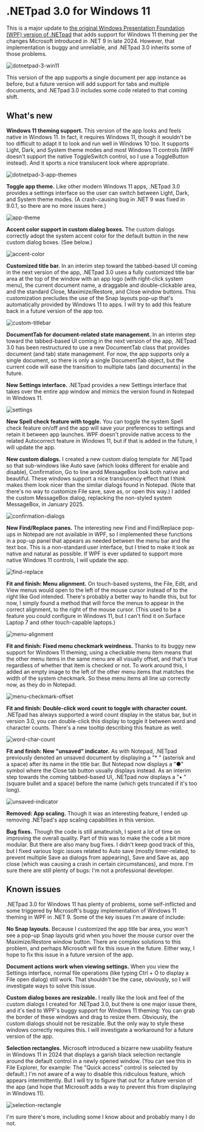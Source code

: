 # .NETpad 3.0 for Windows 11

This is a major update to [the original Windows Presentation Foundation (WPF) version of .NETpad](https://github.com/thurrott/NotepadWPF) that adds support for Windows 11 theming per the changes Microsoft introduced in .NET 9 in late 2024. However, that implementation is buggy and unreliable, and .NETpad 3.0 inherits some of those problems. 

![dotnetpad-3-win11](https://github.com/user-attachments/assets/57c8f258-9487-4970-8af6-91c64c2006a4)

This version of the app supports a single document per app instance as before, but a future version will add support for tabs and multiple documents, and .NETpad 3.0 includes some code related to that coming shift.

## What's new

**Windows 11 theming support.** This version of the app looks and feels native in Windows 11. In fact, it requires Windows 11, though it wouldn't be too difficult to adapt it to look and run well in Windows 10 too. It supports Light, Dark, and System theme modes and most Windows 11 controls (WPF doesn't support the native ToggleSwitch control, so I use a ToggleButton instead). And it sports a nice translucent look where appropriate.

![dotnetpad-3-app-themes](https://github.com/user-attachments/assets/25bda5cf-83dc-4e9b-9e5d-20b0451c6a11)

**Toggle app theme.** Like other modern Windows 11 apps, .NETpad 3.0 provides a settings interface so the user can switch between Light, Dark, and System theme modes. (A crash-causing bug in .NET 9 was fixed in 9.0.1, so there are no more issues here.)

![app-theme](https://github.com/user-attachments/assets/22b497d6-aed9-4676-b52b-2973c8615f4f)

**Accent color support in custom dialog boxes.** The custom dialogs correctly adopt the system accent color for the default button in the new custom dialog boxes. (See below.)

![accent-color](https://github.com/user-attachments/assets/32daebe1-4101-400a-b166-04344ff761f4)

**Customized title bar.** In an interim step toward the tabbed-based UI coming in the next version of the app, .NETpad 3.0 uses a fully customized title bar area at the top of the window with an app logo (with right-click system menu), the current document name, a draggable and double-clickable area, and the standard Close, Maximize/Restore, and Close window buttons. This customization precludes the use of the Snap layouts pop-up that's automatically provided by Windows 11 to apps. I will try to add this feature back in a future version of the app too.

![custom-titlebar](https://github.com/user-attachments/assets/df6fe221-fe17-4fe9-b9bb-edb8d46392b7)

**DocumentTab for document-related state management.** In an interim step toward the tabbed-based UI coming in the next version of the app, .NETpad 3.0 has been restructured to use a new DocumentTab class that provides document (and tab) state management. For now, the app supports only a single document, so there is only a single DocumentTab object, but the current code will ease the transition to multiple tabs (and documents) in the future. 

**New Settings interface.** .NETpad provides a new Settings interface that takes over the entire app window and mimics the version found in Notepad in Windows 11.

![settings](https://github.com/user-attachments/assets/0785eee9-fd06-4d2a-a9e3-487c4638ed1a)

**New Spell check feature with toggle.** You can toggle the system Spell check feature on/off and the app will save your preferences to settings and retain it between app launches. WPF doesn't provide native access to the related Autocorrect feature in Windows 11, but if that is added in the future, I will update the app.

**New custom dialogs.** I created a new custom dialog template for .NETpad so that sub-windows like Auto save (which looks different for enable and disable), Confirmation, Go to line andd MessageBox look both native and beautiful. These windows support a nice translucency effect that I think makes them look nicer than the similar dialogs found in Notepad. (Note that there's no way to customize File save, save as, or open this way.) I added the custom MessageBox dialog, replacking the non-styled system MessageBox, in January 2025.

![confirmation-dialogs](https://github.com/user-attachments/assets/93d39be1-3716-4c57-9bce-f162c2d0c062)

**New Find/Replace panes.** The interesting new Find and Find/Replace pop-ups in Notepad are not available in WPF, so I implemented these functions in a pop-up panel that appears as needed between the menu bar and the text box. This is a non-standard user interface, but I tried to make it look as native and natural as possible. If WPF is ever updated to support more native Windows 11 controls, I will update the app. 

![find-replace](https://github.com/user-attachments/assets/04f0640c-d8ac-4513-8679-0239c47452cc)

**Fit and finish: Menu alignment.** On touch-based systems, the File, Edit, and View menus would open to the left of the mouse cursor instead of to the right like God intended. There's probably a better way to handle this, but for now, I simply found a method that will force the menus to appear in the correct alignment, to the right of the mouse cursor. (This used to be a feature you could configure in Windows 11, but I can't find it on Surface Laptop 7 and other touch-capable laptops.)

![menu-alignment](https://github.com/user-attachments/assets/70942736-9078-4ede-a20b-c6b2c2f3cbd1)

**Fit and finish: Fixed menu checkmark weirdness.** Thanks to its buggy new support for Windows 11 theming, using a checkable menu item means that the other menu items in the same menu are all visually offset, and that's true regardless of whether that item is checked or not. To work around this, I added an empty image to the left of the other menu items that matches the width of the system checkmark. So these menu items all line up correctly now, as they do in Notepad. 

![menu-checkmark-offset](https://github.com/user-attachments/assets/99b0f8a5-9912-46f3-bd41-a349b8fbcc05)

**Fit and finish: Double-click word count to toggle with character count.** .NETpad has always supported a word count display in the status bar, but in version 3.0, you can double-click this display to toggle it between word and character counts. There's a new tooltip describing this feature as well.

![word-char-count](https://github.com/user-attachments/assets/1d796be7-5938-4655-ae5a-a3a6287086a1)

**Fit and finish: New "unsaved" indicator.** As with Notepad, .NETpad previously denoted an unsaved document by displaying a "* " (asterisk and a space) after its name in the title bar. But Notepad now displays a "●" symbol where the Close tab button usually displays instead. As an interim step towards the coming tabbed-based UI, .NETpad now displays a "▪ " (square bullet and a space) before the name (which gets truncated if it's too long).

![unsaved-indicator](https://github.com/user-attachments/assets/f09900c9-2f5b-45a5-99d0-7aecf5b633e4)

**Removed: App scaling.** Though it was an interesting feature, I ended up removing .NETpad's app scaling capabilities in this version.

**Bug fixes.** Though the code is still amateurish, I spent a lot of time on improving the overall quality. Part of this was to make the code a bit more modular. But there are also many bug fixes. I didn't keep good track of this, but I fixed various logic issues related to Auto save (mostly timer-related, to prevent multiple Save as dialogs from appearing), Save and Save as, app close (which was causing a crash in certain circumstances), and more. I'm sure there are still plenty of bugs: I'm not a professional developer.

## Known issues

.NETpad 3.0 for Windows 11 has plenty of problems, some self-inflicted and some triggered by Microsoft's buggy implementation of Windows 11 theming in WPF in .NET 9. Some of the key issues I'm aware of include:

**No Snap layouts.** Because I customized the app title bar area, you won't see a pop-up Snap layouts grid when you hover the mouse cursor over the Maximize/Restore window button. There are complex solutions to this problem, and perhaps Microsoft will fix this issue in the future. Either way, I hope to fix this issue in a future version of the app.

**Document actions work when viewing settings.** When you view the Settings interface, normal file operations (like typing Ctrl + O to display a File open dialog) still work. That shouldn't be the case, obviously, so I will investigate ways to solve this issue.

**Custom dialog boxes are resizable.** I really like the look and feel of the custom dialogs I created for .NETpad 3.0, but there is one major issue there, and it's tied to WPF's buggy support for Windows 11 theming: You can grab the border of these windows and drag to resize them. Obviously, the custom dialogs should not be resizable. But the only way to style these windows correctly requires this. I will investigate a workaround for a future version of the app. 

**Selection rectangles.** Microsoft introduced a bizarre new usability feature in Windows 11 in 2024 that displays a garish black selection rectangle around the default control in a newly opened window. (You can see this in File Explorer, for example: The "Quick access" control is selected by default.) I'm not aware of a way to disable this ridiculous feature, which appears intermittently. But I will try to figure that out for a future version of the app (and hope that Microsoft adds a way to prevent this from displaying in Windows 11).

![selection-rectangle](https://github.com/user-attachments/assets/ebbca0df-0d4c-4713-90d5-4c26e39110e7)

I'm sure there's more, including some I know about and probably many I do not. 
